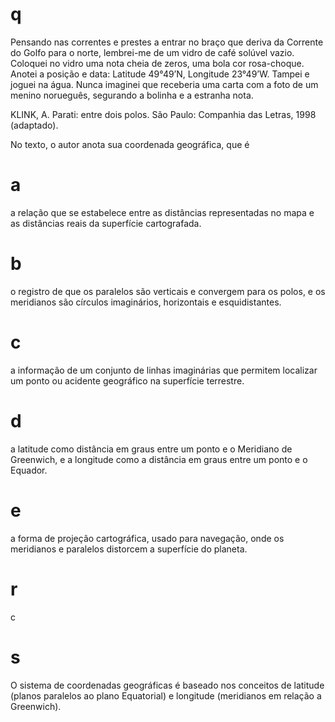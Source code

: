 # q
Pensando nas correntes e prestes a entrar no braço que deriva da Corrente do Golfo para o norte, lembrei-me de um vidro de café solúvel vazio. Coloquei no vidro uma nota cheia de zeros, uma bola cor rosa-choque. Anotei a posição e data: Latitude 49°49’N, Longitude 23°49’W. Tampei e joguei na água. Nunca imaginei que receberia uma carta com a foto de um menino norueguês, segurando a bolinha e a estranha nota.

KLINK, A. Parati: entre dois polos. São Paulo: Companhia das Letras, 1998 (adaptado).

No texto, o autor anota sua coordenada geográfica, que é

# a
a relação que se estabelece entre as distâncias representadas no mapa e as distâncias reais da superfície cartografada.

# b
o registro de que os paralelos são verticais e convergem para os polos, e os meridianos são círculos imaginários, horizontais e esquidistantes.

# c
a informação de um conjunto de linhas imaginárias que permitem localizar um ponto ou acidente geográfico na superfície terrestre.

# d
a latitude como distância em graus entre um ponto e o Meridiano de Greenwich, e a longitude como a distância em graus entre um ponto e o Equador.

# e
a forma de projeção cartográfica, usado para navegação, onde os meridianos e paralelos distorcem a superfície do planeta.

# r
c

# s
O sistema de coordenadas geográficas é baseado nos conceitos de latitude (planos paralelos ao plano Equatorial) e longitude (meridianos em relação a Greenwich).
